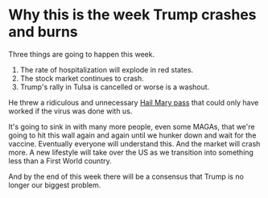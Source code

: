 # Why this is the week Trump crashes and burns
Three things are going to happen this week. 
1. The rate of hospitalization will explode in red states. 
2. The stock market continues to crash.
3. Trump's rally in Tulsa is cancelled or worse is a washout. 

He threw a ridiculous and unnecessary <a href="https://en.wikipedia.org/wiki/Hail_Mary_pass">Hail Mary pass</a> that could only have worked if the virus was done with us.

It's going to sink in with many more people, even some MAGAs, that we're going to hit this wall again and again until we hunker down and wait for the vaccine. Eventually everyone will understand this. And the market will crash more. A new lifestyle will take over the US as we transition into something less than a First World country.

And by the end of this week there will be a consensus that Trump is no longer our biggest problem.

